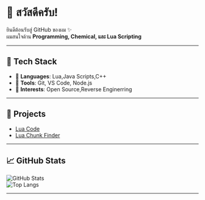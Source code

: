 
# 👋 สวัสดีครับ! 

ยินดีต้อนรับสู่ GitHub ของผม ✨  
ผมสนใจด้าน **Programming, Chemical, และ Lua Scripting**  

---

## 🚀 Tech Stack
- 🔹 **Languages**: Lua,Java Scripts,C++
- 🔹 **Tools**: Git, VS Code, Node.js  
- 🔹 **Interests**: Open Source,Reverse Enginerring

---

## 📌 Projects
- [Lua Code](https://github.com/SEFLASe32/src)
- [Lua Chunk Finder](https://github.com/SEFLASe32/chunk)
---

## 📈 GitHub Stats
![GitHub Stats](https://github-readme-stats.vercel.app/api?username=SEFLASe32&show_icons=true&theme=radical)  
![Top Langs](https://github-readme-stats.vercel.app/api/top-langs/?username=SEFLASe32&layout=compact&theme=radical)

---
